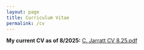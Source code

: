 ```yaml
---
layout: page
title: Curriculum Vitae
permalink: /cv
---
```


**My current CV as of 8/2025:** <a href="/files/C.%20Jarratt%20CV%208.25.pdf">C. Jarratt CV 8.25.pdf</a>

